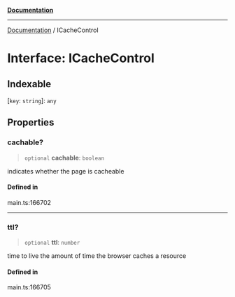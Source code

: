 [**Documentation**](../README.md)

***

[Documentation](../README.md) / ICacheControl

# Interface: ICacheControl

## Indexable

 \[`key`: `string`\]: `any`

## Properties

### cachable?

> `optional` **cachable**: `boolean`

indicates whether the page is cacheable

#### Defined in

main.ts:166702

***

### ttl?

> `optional` **ttl**: `number`

time to live
the amount of time the browser caches a resource

#### Defined in

main.ts:166705
